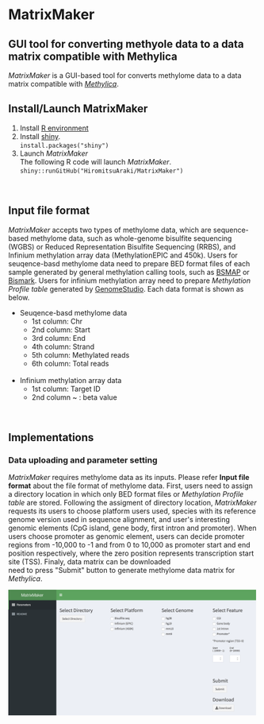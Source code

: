 # MatrixMaker
## GUI tool for converting methyole data to a data matrix compatible with Methylica
*MatrixMaker* is a GUI-based tool for converts methylome data to a data matrix compatible with [*Methylica*](https://github.com/HiromitsuAraki/Methylica). 

## Install/Launch MatrixMaker
1.  Install [R environment](https://www.r-project.org/)
2.  Install [shiny](https://shiny.rstudio.com).  
`install.packages("shiny")`
3.  Launch *MatrixMaker*  
The following R code will launch *MatrixMaker*.  
`shiny::runGitHub("HiromitsuAraki/MatrixMaker")`
<br>

## Input file format
*MatrixMaker* accepts two types of methylome data, which are sequence-based methylome data, such as whole-genome bisulfite sequencing (WGBS) or Reduced Representation Bisulfite Sequencing (RRBS), and Infinium methylation array data (MethylationEPIC and 450k). Users for seuqence-basd methylome data need to prepare BED format files of each sample generated by general methylation calling tools, such as [BSMAP](https://www.ncbi.nlm.nih.gov/pubmed/19635165) or [Bismark](https://www.ncbi.nlm.nih.gov/pubmed/21493656). Users for infinium methylation array need to prepare *Methylation Profile table* generated by  [GenomeStudio](http://jp.support.illumina.com/array/array_software/genomestudio.html). Each data format is shown as below.
- Seuqence-basd methylome data
  - 1st column: Chr
  - 2nd column: Start
  - 3rd column: End
  - 4th column: Strand
  - 5th column: Methylated reads
  - 6th column: Total reads
  <br>
- Infinium methylation array data
  - 1st column: Target ID
  - 2nd column ~ : beta value
  
<br>

## Implementations
### Data uploading and parameter setting
*MatrixMaker* requires methylome data as its inputs. Please refer **Input file format** about the file format of methylome data. First, users need to assign a directory location in which only BED format files or *Methylation Profile table* are stored. Following the assigment of directory location, *MatrixMaker* requests its users to choose platform users used, species with its reference genome version used in sequence alignment, and user's interesting genomic elements (CpG island, gene body, first intron and promoter). When users choose promoter as genomic element, users can decide promoter regions from -10,000 to -1 and from 0 to 10,000 as promoter start and end position respectively, where the zero position represents transcription start site (TSS). Finaly, data matrix can be downloaded  
need to press "Submit" button to generate methylome data matrix for *Methylica*.

<img src="./README_files/Figures/MatrixMaker.png" width=500x500>
<br>
